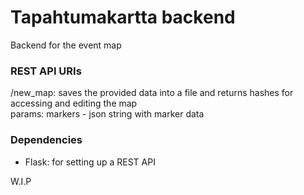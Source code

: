 # Tapahtumakartta backend
Backend for the event map

### REST API URIs
/new_map: saves the provided data into a file and returns hashes for accessing and editing the map  
 params: markers - json string with marker data

### Dependencies
- Flask: for setting up a REST API

 W.I.P
